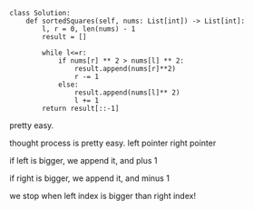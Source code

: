 ```
class Solution:
    def sortedSquares(self, nums: List[int]) -> List[int]:
        l, r = 0, len(nums) - 1 
        result = []
        
        while l<=r:
            if nums[r] ** 2 > nums[l] ** 2:
                result.append(nums[r]**2)
                r -= 1
            else:
                result.append(nums[l]** 2)
                l += 1
        return result[::-1]
```

pretty easy.

thought process is pretty easy. left pointer right pointer

if left is bigger, we append it,  and plus 1

if right is bigger, we append it, and minus 1

we stop when left index is bigger than right index!